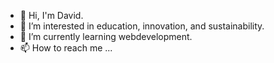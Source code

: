 - 👋 Hi, I'm David.
- 👀 I’m interested in education, innovation, and sustainability.
- 🌱 I’m currently learning webdevelopment.
- 📫 How to reach me ...

<!---
davidyige/davidyige is a ✨ special ✨ repository because its `README.md` (this file) appears on your GitHub profile.
You can click the Preview link to take a look at your changes.
--->
